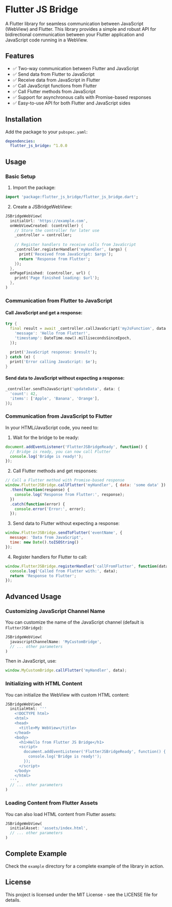 <!--
This README describes the package. If you publish this package to pub.dev,
this README's contents appear on the landing page for your package.

For information about how to write a good package README, see the guide for
[writing package pages](https://dart.dev/tools/pub/writing-package-pages).

For general information about developing packages, see the Dart guide for
[creating packages](https://dart.dev/guides/libraries/create-packages)
and the Flutter guide for
[developing packages and plugins](https://flutter.dev/to/develop-packages).
-->

# Flutter JS Bridge

A Flutter library for seamless communication between JavaScript (WebView) and Flutter. This library provides a simple and robust API for bidirectional communication between your Flutter application and JavaScript code running in a WebView.

## Features

- ✅ Two-way communication between Flutter and JavaScript
- ✅ Send data from Flutter to JavaScript
- ✅ Receive data from JavaScript in Flutter
- ✅ Call JavaScript functions from Flutter
- ✅ Call Flutter methods from JavaScript
- ✅ Support for asynchronous calls with Promise-based responses
- ✅ Easy-to-use API for both Flutter and JavaScript sides

## Installation

Add the package to your `pubspec.yaml`:

```yaml
dependencies:
  flutter_js_bridge: ^1.0.0
```

## Usage

### Basic Setup

1. Import the package:

```dart
import 'package:flutter_js_bridge/flutter_js_bridge.dart';
```

2. Create a JSBridgeWebView:

```dart
JSBridgeWebView(
  initialUrl: 'https://example.com',
  onWebViewCreated: (controller) {
    // Store the controller for later use
    _controller = controller;
    
    // Register handlers to receive calls from JavaScript
    _controller.registerHandler('myHandler', (args) {
      print('Received from JavaScript: $args');
      return 'Response from Flutter';
    });
  },
  onPageFinished: (controller, url) {
    print('Page finished loading: $url');
  },
)
```

### Communication from Flutter to JavaScript

#### Call JavaScript and get a response:

```dart
try {
  final result = await _controller.callJavaScript('myJsFunction', data: {
    'message': 'Hello from Flutter!',
    'timestamp': DateTime.now().millisecondsSinceEpoch,
  });
  
  print('JavaScript response: $result');
} catch (e) {
  print('Error calling JavaScript: $e');
}
```

#### Send data to JavaScript without expecting a response:

```dart
_controller.sendToJavaScript('updateData', data: {
  'count': 42,
  'items': ['Apple', 'Banana', 'Orange'],
});
```

### Communication from JavaScript to Flutter

In your HTML/JavaScript code, you need to:

1. Wait for the bridge to be ready:

```javascript
document.addEventListener('FlutterJSBridgeReady', function() {
  // Bridge is ready, you can now call Flutter
  console.log('Bridge is ready!');
});
```

2. Call Flutter methods and get responses:

```javascript
// Call a Flutter method with Promise-based response
window.FlutterJSBridge.callFlutter('myHandler', { data: 'some data' })
  .then(function(response) {
    console.log('Response from Flutter:', response);
  })
  .catch(function(error) {
    console.error('Error:', error);
  });
```

3. Send data to Flutter without expecting a response:

```javascript
window.FlutterJSBridge.sendToFlutter('eventName', {
  message: 'Data from JavaScript',
  time: new Date().toISOString()
});
```

4. Register handlers for Flutter to call:

```javascript
window.FlutterJSBridge.registerHandler('callFromFlutter', function(data) {
  console.log('Called from Flutter with:', data);
  return 'Response to Flutter';
});
```

## Advanced Usage

### Customizing JavaScript Channel Name

You can customize the name of the JavaScript channel (default is `FlutterJSBridge`):

```dart
JSBridgeWebView(
  javascriptChannelName: 'MyCustomBridge',
  // ... other parameters
)
```

Then in JavaScript, use:

```javascript
window.MyCustomBridge.callFlutter('myHandler', data);
```

### Initializing with HTML Content

You can initialize the WebView with custom HTML content:

```dart
JSBridgeWebView(
  initialHtml: '''
    <!DOCTYPE html>
    <html>
    <head>
      <title>My WebView</title>
    </head>
    <body>
      <h1>Hello from Flutter JS Bridge</h1>
      <script>
        document.addEventListener('FlutterJSBridgeReady', function() {
          console.log('Bridge is ready!');
        });
      </script>
    </body>
    </html>
  ''',
  // ... other parameters
)
```

### Loading Content from Flutter Assets

You can also load HTML content from Flutter assets:

```dart
JSBridgeWebView(
  initialAsset: 'assets/index.html',
  // ... other parameters
)
```

## Complete Example

Check the `example` directory for a complete example of the library in action.

## License

This project is licensed under the MIT License - see the LICENSE file for details.
